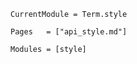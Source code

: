 
```@meta
CurrentModule = Term.style
```


```@index
Pages   = ["api_style.md"]
```

```@autodocs
Modules = [style]
```